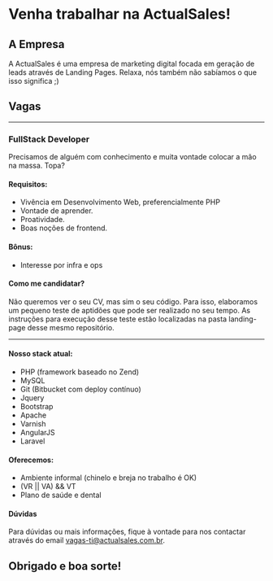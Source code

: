 # Venha trabalhar na ActualSales!

## A Empresa

A ActualSales é uma empresa de marketing digital focada em geração de leads através de Landing Pages.
Relaxa, nós também não sabíamos o que isso significa ;)

## Vagas
---
### FullStack Developer
Precisamos de alguém com conhecimento e muita vontade colocar a mão na massa. Topa?

#### Requisitos:
* Vivência em Desenvolvimento Web, preferencialmente PHP
* Vontade de aprender.
* Proatividade.
* Boas noções de frontend.

#### Bônus:
* Interesse por infra e ops

#### Como me candidatar?
Não queremos ver o seu CV, mas sim o seu código.
Para isso, elaboramos um pequeno teste de aptidões que pode ser realizado no seu tempo.
As instruções para execução desse teste estão localizadas na pasta landing-page desse mesmo repositório.

---
#### Nosso stack atual:
- PHP (framework baseado no Zend)
- MySQL
- Git (Bitbucket com deploy contínuo)
- Jquery
- Bootstrap
- Apache
- Varnish
- AngularJS
- Laravel

#### Oferecemos:
- Ambiente informal (chinelo e breja no trabalho é OK)
- (VR || VA) && VT
- Plano de saúde e dental

#### Dúvidas
Para dúvidas ou mais informações, fique à vontade para nos contactar através do email <vagas-ti@actualsales.com.br>.


## Obrigado e boa sorte!

